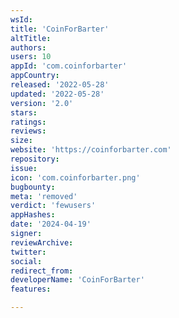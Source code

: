 ```yaml
---
wsId: 
title: 'CoinForBarter'
altTitle: 
authors: 
users: 10
appId: 'com.coinforbarter'
appCountry: 
released: '2022-05-28'
updated: '2022-05-28'
version: '2.0'
stars: 
ratings: 
reviews: 
size: 
website: 'https://coinforbarter.com'
repository: 
issue: 
icon: 'com.coinforbarter.png'
bugbounty: 
meta: 'removed'
verdict: 'fewusers'
appHashes: 
date: '2024-04-19'
signer: 
reviewArchive: 
twitter: 
social: 
redirect_from: 
developerName: 'CoinForBarter'
features: 

---
```


